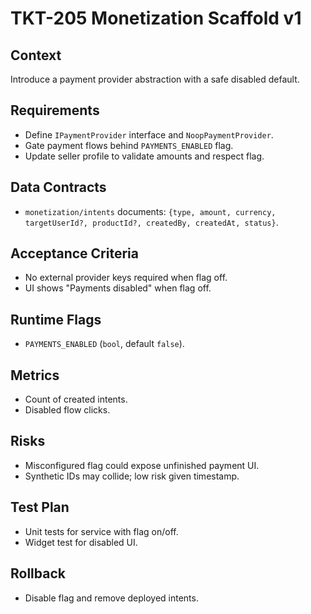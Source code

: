 # TKT-205 Monetization Scaffold v1

## Context
Introduce a payment provider abstraction with a safe disabled default.

## Requirements
- Define `IPaymentProvider` interface and `NoopPaymentProvider`.
- Gate payment flows behind `PAYMENTS_ENABLED` flag.
- Update seller profile to validate amounts and respect flag.

## Data Contracts
- `monetization/intents` documents: `{type, amount, currency, targetUserId?, productId?, createdBy, createdAt, status}`.

## Acceptance Criteria
- No external provider keys required when flag off.
- UI shows "Payments disabled" when flag off.

## Runtime Flags
- `PAYMENTS_ENABLED` (`bool`, default `false`).

## Metrics
- Count of created intents.
- Disabled flow clicks.

## Risks
- Misconfigured flag could expose unfinished payment UI.
- Synthetic IDs may collide; low risk given timestamp.

## Test Plan
- Unit tests for service with flag on/off.
- Widget test for disabled UI.

## Rollback
- Disable flag and remove deployed intents.
